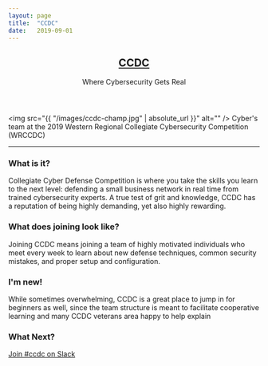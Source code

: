 ```yaml
---
layout: page
title:  "CCDC"
date:   2019-09-01
---
```

<header class="major">
  <h2><a href="#">CCDC</a></h2>
  <p>Where Cybersecurity Gets Real
  </p>
</header>

<span class="image fit"><img src="{{ "/images/ccdc-champ.jpg" | absolute_url }}" alt="" /></span>
Cyber's team at the 2019 Western Regional Collegiate Cybersecurity Competition (WRCCDC)

<hr />

### What is it?

Collegiate Cyber Defense Competition is where you take the skills you learn to the next level:
defending a small business network in real time from trained cybersecurity experts. A true test
of grit and knowledge, CCDC has a reputation of being highly demanding, yet also highly rewarding.


### What does joining look like?

Joining CCDC means joining a team of highly motivated individuals who meet every week to
learn about new defense techniques, common security mistakes, and proper setup and configuration.


### I'm new!
While sometimes overwhelming, CCDC is a great place to jump in for beginners as well, since
the team structure is meant to facilitate cooperative learning and many CCDC veterans area
happy to help explain


### What Next?
<a href="https://ucicyber.slack.com/messages/C7K08HFUL" class="w3-button w3-white w3-text-black w3-padding-large w3-large w3-margin-top w3-transition-medium">
		Join #ccdc on Slack
</a>
